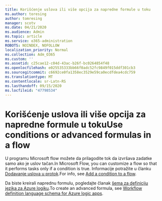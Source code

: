 ```yaml
---
title: Korišćenje uslova ili više opcija za napredne formule u toku
ms.author: toresing
author: tomresing
manager: scotv
ms.date: 04/21/2020
ms.audience: Admin
ms.topic: article
ms.service: o365-administration
ROBOTS: NOINDEX, NOFOLLOW
localization_priority: Normal
ms.collection: Adm_O365
ms.custom: ''
ms.assetid: c25cae12-c04d-43ac-b26f-bc0264854f48
ms.openlocfilehash: e025535333bb66f0adc52fc9849f015ddf301cb3
ms.sourcegitcommit: c6692ce0fa1358ec3529e59ca0ecdfdea4cdc759
ms.translationtype: MT
ms.contentlocale: sr-Latn-RS
ms.lasthandoff: 09/15/2020
ms.locfileid: "47798534"
---
```

# <a name="use-conditions-or-advanced-formulas-in-a-flow"></a><span data-ttu-id="34912-102">Korišćenje uslova ili više opcija za napredne formule u toku</span><span class="sxs-lookup"><span data-stu-id="34912-102">Use conditions or advanced formulas in a flow</span></span>

<span data-ttu-id="34912-103">U programu Microsoft flow možete da prilagodite tok da izvršava zadatke samo ako je uslov tačan.</span><span class="sxs-lookup"><span data-stu-id="34912-103">In Microsoft Flow, you can customize a flow so that it performs tasks only if a condition is true.</span></span> <span data-ttu-id="34912-104">Informacije potražite u članku [Dodavanje uslova u protok](https://go.microsoft.com/fwlink/?linkid=872112).</span><span class="sxs-lookup"><span data-stu-id="34912-104">For info, see [Add a condition to a flow](https://go.microsoft.com/fwlink/?linkid=872112).</span></span>
  
<span data-ttu-id="34912-105">Da biste kreirali naprednu formulu, pogledajte članak [šema za definiciju jezika za Azure logiku](https://aka.ms/logicexpressions).</span><span class="sxs-lookup"><span data-stu-id="34912-105">To create an advanced formula, see [Workflow definition language schema for Azure logic apps](https://aka.ms/logicexpressions).</span></span>
  

